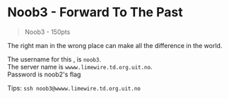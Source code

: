 # Noob3 - Forward To The Past
>    Noob3 - 150pts

The right man in the wrong place can make all the difference in the world.


The username for this , is `noob3`.  
The server name is `wwww.limewire.td.org.uit.no`.  
Password is noob2's flag

Tips:
`ssh noob3@wwww.limewire.td.org.uit.no`

